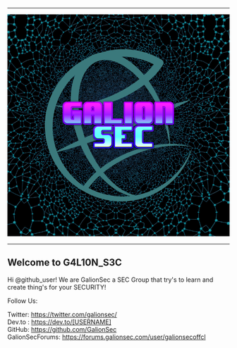 <hr>
<p align="center">
  <img src="https://raw.githubusercontent.com/GalionSec/.github/main/profile/GALION.png" alt="G4L10NL0G0" />
</p>
<hr>

## Welcome to G4L10N_S3C
Hi @github_user! We are GalionSec a SEC Group that try's to learn and create thing's for your SECURITY!

Follow Us:

Twitter: https://twitter.com/galionsec/
<br>
Dev.to : https://dev.to/[USERNAME]
<br>
GitHub: https://github.com/GalionSec
<br>
GalionSecForums: https://forums.galionsec.com/user/galionsecoffcl
